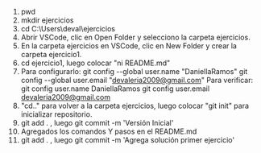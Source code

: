 1. pwd
2. mkdir ejercicios
3. cd C:\Users\deval\ejercicios
4. Abrir VSCode, clic en Open Folder y selecciono la carpeta ejercicios.
5. En la carpeta ejercicios en VSCode, clic en New Folder y crear la carpeta ejercicio1.
6. cd ejercicio1, luego colocar "ni README.md"
7. Para configurarlo:
git config --global user.name "DaniellaRamos"
git config --global user.email "devaleria2009@gmail.com"
Para verificar:
git config user.name
DaniellaRamos
git config user.email
devaleria2009@gmail.com
8. "cd.." para volver a la carpeta ejercicios, luego colocar "git init" para inicializar repositorio.
9. git add .  , luego git commit -m 'Versión Inicial'
10. Agregados los comandos Y pasos en el README.md
11. git add . , luego git commit -m 'Agrega solución primer ejercicio'